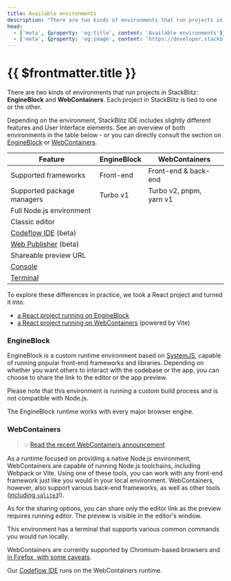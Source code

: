 ```yaml
---
title: Available environments
description: "There are two kinds of environments that run projects in StackBlitz: EngineBlock and WebContainers. Each project in StackBlitz is tied to one or the other."
head:
  - ['meta', {property: 'og:title', content: 'Available environments'}]
  - ['meta', {property: 'og:image', content: 'https://developer.stackblitz.com/img/og/available-environments.png'}]
---
```


<script setup lang="ts">
  import SupportIcon from '@theme/components/SupportIcon.vue';
</script>

# {{ $frontmatter.title }}

There are two kinds of environments that run projects in StackBlitz: **EngineBlock** and **WebContainers**. Each project in StackBlitz is tied to one or the other.

Depending on the environment, StackBlitz IDE includes slightly different features and User Interface elements. See an overview of both environments in the table below - or you can directly consult the section on [EngineBlock](#engineblock) or [WebContainers](#webcontainers).

| Feature | EngineBlock | WebContainers |
| --- | --- | --- |
| Supported frameworks | <SupportIcon value="star-half" label="" /> Front-end | <SupportIcon value="star" label="" /> Front-end & back-end |
| Supported package managers | <SupportIcon value="star-half" label="" /> Turbo v1 | <SupportIcon value="star" label="" /> Turbo v2, pnpm, yarn v1 |
| Full Node.js environment | <SupportIcon value="no" label="Not available" /> | <SupportIcon value="yes" label="Available" /> |
| Classic editor | <SupportIcon value="yes" label="Available" /> | <SupportIcon value="yes" label="Available" /> |
| [Codeflow IDE](/codeflow/working-in-codeflow-ide) (beta) | <SupportIcon value="no" label="Not available" /> | <SupportIcon value="yes" label="Available" /> |
| [Web Publisher](/codeflow/content-updates-with-web-publisher) (beta) | <SupportIcon value="no" label="Not available" /> | <SupportIcon value="yes" label="Available" /> |
| Shareable preview URL | <SupportIcon value="yes" label="Available" /> | <SupportIcon value="no" label="Not available" /> |
| [Console](/guides/user-guide/ide-whats-on-your-screen#console) | <SupportIcon value="yes" label="Available" /> | <SupportIcon value="no" label="Not available" /> |
| [Terminal](/guides/user-guide/ide-whats-on-your-screen#terminal) | <SupportIcon value="no" label="Not available" /> | <SupportIcon value="yes" label="Available" /> |

To explore these differences in practice, we took a React project and turned it into:

- [a React project running on EngineBlock](https://stackblitz.com/fork/react)
- [a React project running on WebContainers](https://vite.new/react) (powered by Vite)

### EngineBlock

EngineBlock is a custom runtime environment based on [SystemJS](https://github.com/systemjs/systemjs#systemjs), capable of running popular front-end frameworks and libraries. Depending on whether you want others to interact with the codebase or the app, you can choose to share the link to the editor or the app preview.

Please note that this environment is running a custom build process and is not compatible with Node.js.

The EngineBlock runtime works with every major browser engine.

### WebContainers

> 💡 [Read the recent WebContainers announcement](https://blog.stackblitz.com/posts/webcontainers-are-now-supported-on-firefox/)

As a runtime focused on providing a native Node.js environment, WebContainers are capable of running Node.js toolchains, including Webpack or Vite. Using one of these tools, you can work with any front-end framework just like you would in your local environment. WebContainers, however, also support various back-end frameworks, as well as other tools ([including `sqlite3`](https://blog.stackblitz.com/posts/introducing-sqlite3-webcontainers-support/)!).

As for the sharing options, you can share only the editor link as the preview requires running editor. The preview is visible in the editor's window.

This environment has a terminal that supports various common commands you would run locally.

WebContainers are currently supported by Chromium-based browsers and [in Firefox, with some caveats](/platform/webcontainers/browser-support).

Our [Codeflow IDE](/codeflow/what-is-codeflow) runs on the WebContainers runtime.
